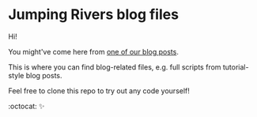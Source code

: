 # Jumping Rivers blog files

Hi!

You might've come here from [one of our blog posts](https://www.jumpingrivers.com/blog/). 

This is where you can find blog-related files, e.g. full scripts from tutorial-style blog posts.

Feel free to clone this repo to try out any code yourself!

 :octocat: :sparkles:	
